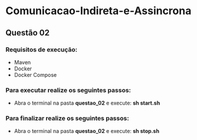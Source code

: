 # Comunicacao-Indireta-e-Assincrona

## Questão 02 

### Requisitos de execução:

- Maven
- Docker
- Docker Compose

### Para executar realize os seguintes passos:

- Abra o terminal na pasta **questao_02** e execute: **sh start.sh**

### Para finalizar realize os seguintes passos:

- Abra o terminal na pasta **questao_02** e execute: **sh stop.sh**  
